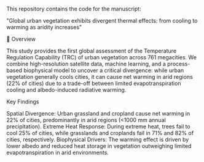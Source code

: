 This repository contains the code for the manuscript:

"Global urban vegetation exhibits divergent thermal effects: from cooling to warming as aridity increases"

📖 Overview

This study provides the first global assessment of the Temperature Regulation Capability (TRC) of urban vegetation across 761 megacities. We combine high-resolution satellite data, machine learning, and a process-based biophysical model to uncover a critical divergence: while urban vegetation generally cools cities, it can cause net warming in arid regions (22% of cities) due to a trade-off between limited evapotranspiration cooling and albedo-induced radiative warming.

Key Findings

Spatial Divergence: Urban grassland and cropland cause net warming in 22% of cities, predominantly in arid regions (<1000 mm annual precipitation).
Extreme Heat Response: During extreme heat, trees fail to cool 25% of cities, while grasslands and croplands fail in 71% and 82% of cities, respectively.
Biophysical Drivers: The warming effect is driven by lower albedo and reduced heat storage in vegetation outweighing limited evapotranspiration in arid environments.

